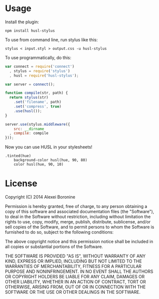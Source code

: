 # Usage

Install the plugin:

```Shell
npm install husl-stylus
```

To use from command line, run stylus like this:

```Shell
stylus < input.styl > output.css -u husl-stylus
```

To use programmatically, do this:

```JavaScript
var connect = require('connect')
  , stylus = require('stylus')
  , husl = require('husl-stylus');

var server = connect();

function compile(str, path) {
  return stylus(str)
    .set('filename', path)
    .set('compress', true)
    .use(husl());
}

server.use(stylus.middleware({
    src: __dirname
  , compile: compile
}));
```

Now you can use HUSL in your stylesheets!

```Stylus
.tinted(hue)
    background-color husl(hue, 90, 80)
    color husl(hue, 90, 10)
```

# License

Copyright (C) 2014 Alexei Boronine

Permission is hereby granted, free of charge, to any person obtaining a copy of this software and associated documentation files (the "Software"), to deal in the Software without restriction, including without limitation the rights to use, copy, modify, merge, publish, distribute, sublicense, and/or sell copies of the Software, and to permit persons to whom the Software is furnished to do so, subject to the following conditions:

The above copyright notice and this permission notice shall be included in all copies or substantial portions of the Software.

THE SOFTWARE IS PROVIDED "AS IS", WITHOUT WARRANTY OF ANY KIND, EXPRESS OR IMPLIED, INCLUDING BUT NOT LIMITED TO THE WARRANTIES OF MERCHANTABILITY, FITNESS FOR A PARTICULAR PURPOSE AND NONINFRINGEMENT. IN NO EVENT SHALL THE AUTHORS OR COPYRIGHT HOLDERS BE LIABLE FOR ANY CLAIM, DAMAGES OR OTHER LIABILITY, WHETHER IN AN ACTION OF CONTRACT, TORT OR OTHERWISE, ARISING FROM, OUT OF OR IN CONNECTION WITH THE SOFTWARE OR THE USE OR OTHER DEALINGS IN THE SOFTWARE.
